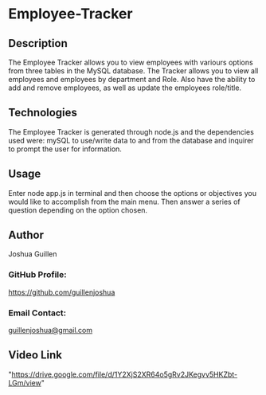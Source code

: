 # Employee-Tracker


## Description

The Employee Tracker allows you to view employees with variours options from three tables in the MySQL database. The Tracker allows you to view all employees and employees by department and Role. Also have the ability to add and remove employees, as well as update the employees role/title.   

## Technologies
The Employee Tracker is generated through node.js and the dependencies used were: mySQL to use/write data to and from the database and inquirer to prompt the user for information.    

## Usage
Enter node app.js in terminal and then choose the options or objectives you would like to accomplish from the main menu.  Then answer a series of question depending on the option chosen.  

## Author
Joshua Guillen

### GitHub Profile: 
https://github.com/guillenjoshua

### Email Contact: 
guillenjoshua@gmail.com

## Video Link
"https://drive.google.com/file/d/1Y2XjS2XR64o5gRv2JKegvv5HKZbt-LGm/view"

